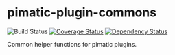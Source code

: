 # pimatic-plugin-commons

![Build Status](https://travis-ci.org/mwittig/pimatic-plugin-commons.svg?branch=master)
[![Coverage Status](https://coveralls.io/repos/mwittig/pimatic-plugin-commons/badge.svg?branch=master&service=github)](https://coveralls.io/github/mwittig/pimatic-plugin-commons?branch=master)
[![Dependency Status](https://david-dm.org/mwittig/pimatic-plugin-commons.svg)](https://david-dm.org/mwittig/pimatic-plugin-commons)

Common helper functions for pimatic plugins.
